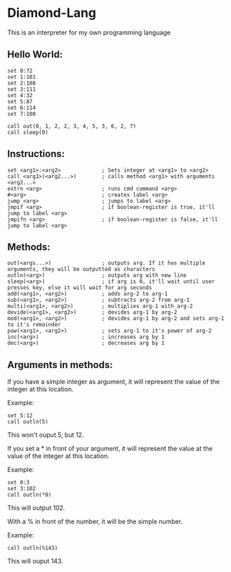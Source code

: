 # Diamond-Lang
This is an interpreter for my own programming language


## Hello World:
	set 0:72
	set 1:101
	set 2:108
	set 3:111
  	set 4:32
  	set 5:87
  	set 6:114
  	set 7:100
  	
	call out(0, 1, 2, 2, 3, 4, 5, 3, 6, 2, 7)
  	call sleep(0)


## Instructions:
	set <arg1>:<arg2>             ; Sets integer at <arg1> to <arg2>
	call <arg1>(<arg2...>)        ; calls method <arg1> with arguments <arg2...>
	extrn <arg>                   ; runs cmd command <arg>
	#<arg>                        ; creates label <arg>
	jump <arg>                    ; jumps to label <arg>
	jmpif <arg>                   ; if boolean-register is true, it'll jump to label <arg>
	jmpifn <arg>                  ; if boolean-register is false, it'll jump to label <arg>
  
  
## Methods:
  	out(<args...>)                ; outputs arg. If it has multiple arguments, they will be outputted as characters
  	outln(<arg>)                  ; outputs arg with new line
  	sleep(<arg>)                  ; if arg is 0, it'll wait until user presses key, else it will wait for arg seconds
	add(<arg1>, <arg2>)           ; adds arg-2 to arg-1
	sub(<arg1>, <arg2>)           ; subtracts arg-2 from arg-1
	multi(<arg1>, <arg2>)         ; multiplies arg-1 with arg-2
	devide(<arg1>, <arg2>)        ; devides arg-1 by arg-2
	mod(<arg1>, <arg2>)           ; devides arg-1 by arg-2 and sets arg-1 to it's remainder
	pow(<arg1>, <arg2>)           ; sets arg-1 to it's power of arg-2
	inc(<arg>)                    ; increases arg by 1
	dec(<arg>)                    ; decreases arg by 1
  
## Arguments in methods:
  If you have a simple integer as argument, it will represent the value of the integer at this location.
  
  Example:
  
  	set 5:12
	call outln(5)
  
  This won't ouput 5, but 12.
  
  If you set a * in front of your argument, it will represent the value at the value of the integer at this location.
  
  Example:
  
    set 0:3
    set 3:102
    call outln(*0)
  
  This will output 102.
  
  With a % in front of the number, it will be the simple number.
 
 Example:
 
    call outln(%143)
  
  This will ouput 143.
